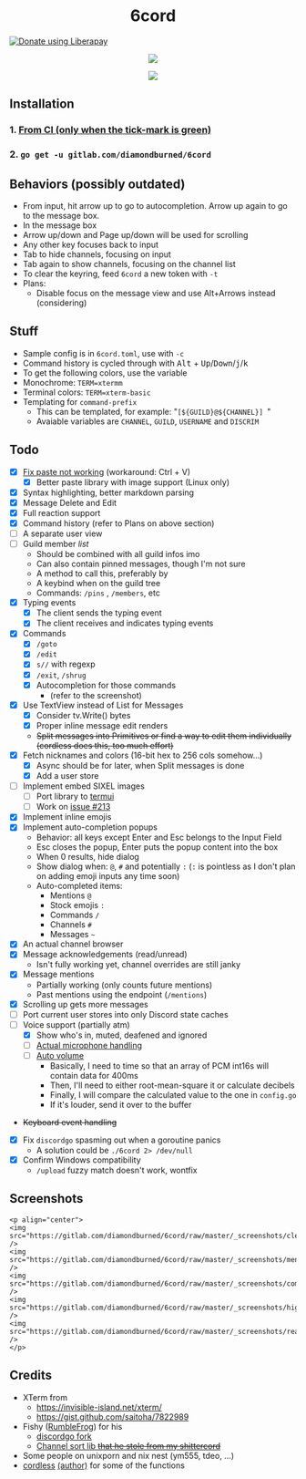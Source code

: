 <h1 align="center">6cord</h1>
<a href="https://liberapay.com/diamondburned/donate"><img alt="Donate using Liberapay" src="https://liberapay.com/assets/widgets/donate.svg"></a>
<p align="center"><img src="https://gitlab.com/diamondburned/6cord/raw/master/_screenshots/guildview.png" /></p>
<p align="center"><img src="https://u.cubeupload.com/diamondburned/MCz9fP.png" /></p>

## Installation

### 1. [From CI (only when the tick-mark is green)](https://gitlab.com/diamondburned/6cord/builds/artifacts/master/file/6cord?job=compile)

### 2. `go get -u gitlab.com/diamondburned/6cord`

## Behaviors (possibly outdated)

- From input, hit arrow up to go to autocompletion. Arrow up again to go to the message box.
- In the message box
- Arrow up/down and Page up/down will be used for scrolling
- Any other key focuses back to input
- Tab to hide channels, focusing on input
- Tab again to show channels, focusing on the channel list
- To clear the keyring, feed `6cord` a new token with `-t`
- Plans:
	- Disable focus on the message view and use Alt+Arrows instead (considering)

## Stuff

- Sample config is in `6cord.toml`, use with `-c`
- Command history is cycled through with <kbd>Alt</kbd> + <kbd>Up</kbd>/<kbd>Down</kbd>/<kbd>j</kbd>/<kbd>k</kbd>
- To get the following colors, use the variable
- Monochrome: `TERM=xtermm`
- Terminal colors: `TERM=xterm-basic`
- Templating for `command-prefix`
	- This can be templated, for example: "`[${GUILD}@${CHANNEL}] `"
	- Avaiable variables are `CHANNEL`, `GUILD`, `USERNAME` and `DISCRIM`

## Todo

- [x] [Fix paste not working](https://github.com/rivo/tview/issues/133) (workaround: Ctrl + V)
	- [x] Better paste library with image support (Linux only)
- [x] Syntax highlighting, better markdown parsing
- [x] Message Delete and Edit
- [x] Full reaction support
- [x] Command history (refer to Plans on above section)
- [ ] A separate user view
- [ ] Guild member _list_
	- Should be combined with all guild infos imo
	- Can also contain pinned messages, though I'm not sure
	- A method to call this, preferably by
	- A keybind when on the guild tree
	- Commands: `/pins` , `/members`, etc
- [x] Typing events
	- [x] The client sends the typing event
	- [x] The client receives and indicates typing events
- [x] Commands
	- [x] `/goto`
	- [x] `/edit`
	- [x] `s//` with regexp
	- [x] `/exit`, `/shrug`
	- [x] Autocompletion for those commands
		- (refer to the screenshot)
- [x] Use TextView instead of List for Messages
	- [x] Consider tv.Write() bytes
	- [x] Proper inline message edit renders
	- ~~Split messages into Primitives or find a way to edit them individually (cordless does this, too much effort)~~
- [x] Fetch nicknames and colors (16-bit hex to 256 cols somehow...)
	- [x] Async should be for later, when Split messages is done
	- [x] Add a user store
- [ ] Implement embed SIXEL images
	- [ ] Port library to [termui](https://github.com/gizak/termui)
	- [ ] Work on [issue #213](https://github.com/gizak/termui/issues/213)
- [x] Implement inline emojis
- [x] Implement auto-completion popups
	- Behavior: all keys except Enter and Esc belongs to the Input Field
	- Esc closes the popup, Enter puts the popup content into the box
	- When 0 results, hide dialog
	- Show dialog when: `@`, `#` and potentially `:` (`:` is pointless as I don't plan on adding emoji inputs any time soon)
	- Auto-completed items:
		- Mentions `@`
		- Stock emojis `:`
		- Commands `/`
		- Channels `#`
		- Messages `~`
- [x] An actual channel browser
- [x] Message acknowledgements (read/unread)
	- Isn't fully working yet, channel overrides are still janky
- [x] Message mentions
	- Partially working (only counts future mentions)
	- Past mentions using the endpoint (`/mentions`)
- [x] Scrolling up gets more messages
- [ ] Port current user stores into only Discord state caches
- [ ] Voice support (partially atm)
	- [x] Show who's in, muted, deafened and ignored
	- [ ] [Actual microphone handling](https://github.com/gordonklaus/portaudio/blob/master/examples/record.go)
	- [ ] [Auto volume](https://dsp.stackexchange.com/questions/46147/how-to-get-the-volume-level-from-pcm-audio-data)
		- Basically, I need to time so that an array of PCM int16s will contain data for 400ms
		- Then, I'll need to either root-mean-square it or calculate decibels 
		- Finally, I will compare the calculated value to the one in `config.go`
		- If it's louder, send it over to the buffer
- ~~Keyboard event handling~~
- [x] Fix `discordgo` spasming out when a goroutine panics
	- A solution could be `./6cord 2> /dev/null`
- [x] Confirm Windows compatibility
	- `/upload` fuzzy match doesn't work, wontfix

## Screenshots

	<p align="center">
	<img src="https://gitlab.com/diamondburned/6cord/raw/master/_screenshots/clean.png" />
	<img src="https://gitlab.com/diamondburned/6cord/raw/master/_screenshots/mentions.png" />
	<img src="https://gitlab.com/diamondburned/6cord/raw/master/_screenshots/commands.png" />
	<img src="https://gitlab.com/diamondburned/6cord/raw/master/_screenshots/highlight.png" />
	<img src="https://gitlab.com/diamondburned/6cord/raw/master/_screenshots/reactions.png" />
	</p>

## Credits

- XTerm from 
	- https://invisible-island.net/xterm/
	- https://gist.github.com/saitoha/7822989
- Fishy ([RumbleFrog](https://github.com/rumblefrog)) for his
	- [discordgo fork](https://github.com/rumblefrog/discordgo)
	- [Channel sort lib ~~that he stole from my shittercord~~](https://gist.github.com/rumblefrog/c9ebd9fb84a8955495d4fb7983345530)
- Some people on unixporn and nix nest (ym555, tdeo, ...)
- [cordless](https://github.com/Bios-Marcel/cordless) [(author)](https://github.com/Bios-Marcel) for some of the functions

